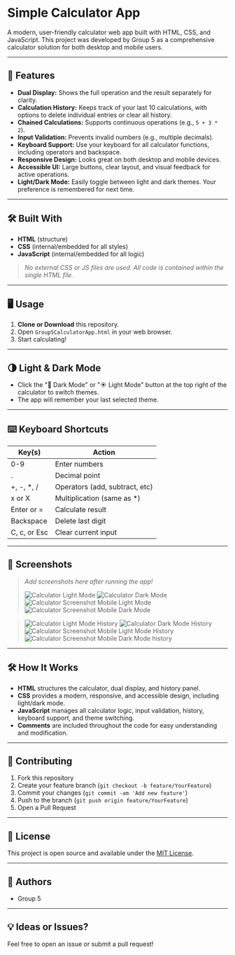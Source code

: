 # Simple Calculator App

A modern, user-friendly calculator web app built with HTML, CSS, and JavaScript. This project was developed by Group 5 as a comprehensive calculator solution for both desktop and mobile users.

---

## 🚀 Features

- **Dual Display:** Shows the full operation and the result separately for clarity.
- **Calculation History:** Keeps track of your last 10 calculations, with options to delete individual entries or clear all history.
- **Chained Calculations:** Supports continuous operations (e.g., `5 + 3 * 2`).
- **Input Validation:** Prevents invalid numbers (e.g., multiple decimals).
- **Keyboard Support:** Use your keyboard for all calculator functions, including operators and backspace.
- **Responsive Design:** Looks great on both desktop and mobile devices.
- **Accessible UI:** Large buttons, clear layout, and visual feedback for active operations.
- **Light/Dark Mode:** Easily toggle between light and dark themes. Your preference is remembered for next time.

---

## 🛠️ Built With

- **HTML** (structure)
- **CSS** (internal/embedded for all styles)
- **JavaScript** (internal/embedded for all logic)

> _No external CSS or JS files are used. All code is contained within the single HTML file._

---

## 🖥️ Usage

1. **Clone or Download** this repository.
2. Open `Group5CalculatorApp.html` in your web browser.
3. Start calculating!

---

## 🌗 Light & Dark Mode

- Click the "🌙 Dark Mode" or "☀️ Light Mode" button at the top right of the calculator to switch themes.
- The app will remember your last selected theme.

---

## ⌨️ Keyboard Shortcuts

| Key(s)         | Action                        |
|----------------|-------------------------------|
| 0-9            | Enter numbers                 |
| .              | Decimal point                 |
| +, -, *, /     | Operators (add, subtract, etc)|
| x or X         | Multiplication (same as *)    |
| Enter or =     | Calculate result              |
| Backspace      | Delete last digit             |
| C, c, or Esc   | Clear current input           |

---

## 📝 Screenshots

> _Add screenshots here after running the app!_
>
> ![Calculator Light Mode](screenshots/calculator-light.png)
> ![Calculator Dark Mode](screenshots/calculator-dark.png)
> ![Calculator Screenshot Mobile Light Mode](screenshots/calculator-mobile-light.png)
> ![Calculator Screenshot Mobile Dark Mode](screenshots/calculator-mobile-dark.png)

> ![Calculator Light Mode History](screenshots/calculator-light-1.png)
> ![Calculator Dark Mode History](screenshots/calculator-dark-1.png)
> ![Calculator Screenshot Mobile Light Mode History](screenshots/calculator-mobile-light-1.png)
> ![Calculator Screenshot Mobile Dark Mode history](screenshots/calculator-mobile-dark-1.png)

---

## 🛠️ How It Works

- **HTML** structures the calculator, dual display, and history panel.
- **CSS** provides a modern, responsive, and accessible design, including light/dark mode.
- **JavaScript** manages all calculator logic, input validation, history, keyboard support, and theme switching.
- **Comments** are included throughout the code for easy understanding and modification.

---

## 🤝 Contributing

1. Fork this repository
2. Create your feature branch (`git checkout -b feature/YourFeature`)
3. Commit your changes (`git commit -am 'Add new feature'`)
4. Push to the branch (`git push origin feature/YourFeature`)
5. Open a Pull Request

---

## 📄 License

This project is open source and available under the [MIT License](LICENSE).

---

## 👥 Authors

- Group 5

---

## 💡 Ideas or Issues?

Feel free to open an issue or submit a pull request! 